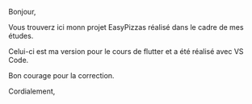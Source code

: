 Bonjour,

Vous trouverz ici monn projet EasyPizzas réalisé dans le cadre de mes études.

Celui-ci est ma version pour le cours de flutter et a été réalisé avec VS Code.

Bon courage pour la correction.

Cordialement,
